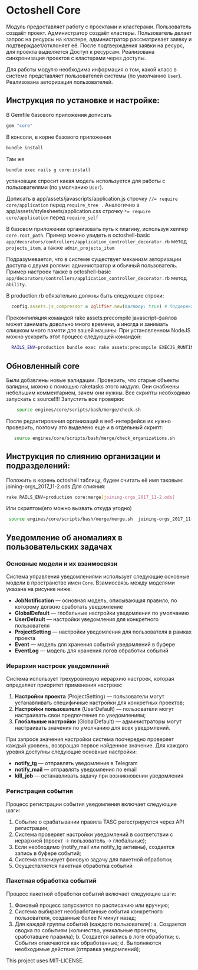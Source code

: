 # Octoshell Core

Модуль предоставляет работу с проектами и кластерами.
Пользователь создаёт проект. Администратор создаёт кластеры.
Пользователь делает запрос на ресурсы на кластере, администратор рассматривает заявку и подтверждает/отклоняет её.
После подтверждения заявки на ресурс, для проекта выделяется Доступ к ресурсам.
Реализована синхронизация проектов с кластерами через доступы.

Для работы модулю необходима информация о том, какой класс в системе представляет пользователей системы (по умолчанию `User`).
Реализована авторизация пользователей.

## Инструкция по установке и настройке:

В Gemfile базового приложения дописать

```ruby
gem "core"
```

В консоли, в корне базового приложения

```bash
bundle install
```

Там же

```bash
bundle exec rails g core:install
```

установщик спросит какая модель используется для работы с пользователями (по умолчанию `User`).

Дописать в app/assets/javascripts/application.js строчку `//= require core/application` перед `require_tree .`
Аналогично в app/assets/stylesheets/application.css строчку `*= require core/application` перед `require_self`

В базовом приложении организовать путь к плагину, используя хелпер `core.root_path`.
Пример можно увидеть в octoshell-basic `app/decorators/controllers/application_controller_decorator.rb` метод `projects_item`, а также `admin_projects_item`

Подразумевается, что в системе существует механизм авторизации доступа с двумя ролями: администратор и обычный пользователь.
Пример настроек также в octoshell-basic `app/decorators/controllers/application_controller_decorator.rb` метод `ability`.

В production.rb обязательно должны быть следующие строки:

``` ruby
  config.assets.js_compressor = Uglifier.new(harmony: true) # Поддержка ES6
```

Прекомпиляция командой rake assets:precompile javascript-файлов может занимать довольно много времени, а иногда и занимать слишком много памяти для вашей машины. При установленном NodeJS можно ускорить этот процесс следующей командой:
``` bash
  RAILS_ENV=production bundle exec rake assets:precompile EXECJS_RUNTIME='Node' JRUBY_OPTS="-J-d32 -X-C"
 ```

## Обновленный core
Были добавлены новые валидации. Проверить, что старые объекты валидны, можно с помощью raketasks этого модуля. Они снабжены небольшим комментарием, зачем они нужны.
Все скрипты необходимо запускать с source!!!!
Запустить все проверки:
``` bash
	source engines/core/scripts/bash/merge/check.sh
 ```
 После редактирования организаций в веб-интерфейсе их нужно проверить, поэтому это выделено еще и в отдельный скрипт:
 ``` bash
 	source engines/core/scripts/bash/merge/check_organizations.sh
  ```


## Инструкция по слиянию организации и подразделений:
Положить в корень octoshell таблицу, будем считать её имя таковым: joining-orgs_2017_11-2.ods
Для слияния:
```bash
rake RAILS_ENV=production core:merge[joining-orgs_2017_11-2.ods]
```
Или скриптом(его можно вызвать откуда угодно)
``` bash
 source engines/core/scripts/bash/merge/merge.sh  joining-orgs_2017_11-2.ods
 ```

## Уведомление об аномалиях в пользовательских задачах

### Основные модели и их взаимосвязи

Система управления уведомлениями использует следующие основные модели в пространстве имен `Core`. Взамиосвязь между моделями указана на рисунке ниже:

* **JobNotification** — основная модель, описывающая правило, по которому должно сработать уведомление
* **GlobalDefault** — глобальные настройки уведомления по умолчанию
* **UserDefault** — настройки уведомления для конкретного пользователя
* **ProjectSetting** — настройки уведомления для пользователя в рамках проекта
* **Event** — модель для хранения событий уведомлений в буфере
* **EventLog** — модель для хранения логов обработки событий

### Иерархия настроек уведомлений

Система использует трехуровневую иерархию настроек, которая определяет приоритет применения настроек:

1. **Настройки проекта** (ProjectSetting) — пользователи могут устанавливать специфичные настройки для конкретных проектов;
2. **Настройки пользователя** (UserDefault) — пользователи могут настраивать свои предпочтения по уведомлениям;
3. **Глобальные настройки** (GlobalDefault) — администраторы могут настраивать значения по умолчанию для всех уведомлений.

При запросе значения настройки система поочередно проверяет каждый уровень, возвращая первое найденное значение. Для каждого уровня доступны следующие основные настройки:
* **notify_tg** — отправлять уведомления в Telegram
* **notify_mail** — отправлять уведомления по email
* **kill_job** — останавливать задачу при возникновении уведомления

### Регистрация события

Процесс регистрации события уведомления включает следующие шаги:

1. Событие о срабатывании правила TASC регестрируется через API регистрации;
2. Система проверяет настройки уведомлений в соответствии с иерархией (проект → пользователь → глобальные);
3. Если необходимо (notify_mail или notify_tg активны), создается запись в буфере событий;
4. Система планирует фоновую задачу для пакетной обработки;
5. Осуществляется пакетная обработка событий

### Пакетная обработка событий

Процесс пакетной обработки событий включает следующие шаги:

1. Фоновый процесс запускается по расписанию или вручную;
2. Система выбирает необработанные события конкретного пользователя, созданные более N минут назад;
3. Для каждой группы событий (каждого пользователя):
   a. Создается сводка по событиям (количество, уникальные проекты, сработавшие правила);
   b. Создается запись в логе обработки;
   c. События отмечаются как обработанные;
   d. Выполняются необходимые действия (отправка уведомлений);

This project uses MIT-LICENSE.
